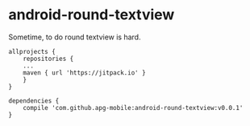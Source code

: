 # android-round-textview
Sometime, to do round textview is hard.

````
allprojects {
	repositories {
	...
	maven { url 'https://jitpack.io' }
	}
}
  
dependencies {
	compile 'com.github.apg-mobile:android-round-textview:v0.0.1'
}
````
